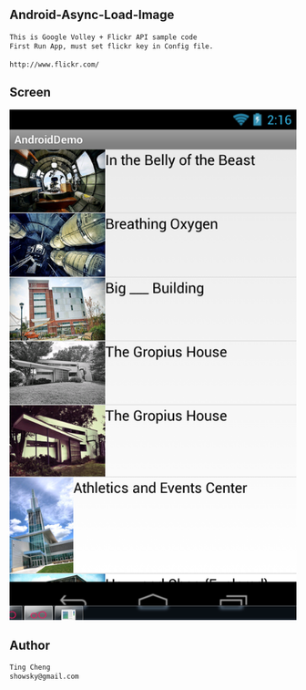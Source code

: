 Android-Async-Load-Image
---

```
This is Google Volley + Flickr API sample code
First Run App, must set flickr key in Config file.

http://www.flickr.com/
```


Screen
----

![screen shot](https://github.com/showsky/Android-Async-Load-Image/blob/master/raw/master/screenshot.png)

Author
----

```
Ting Cheng
showsky@gmail.com
```
